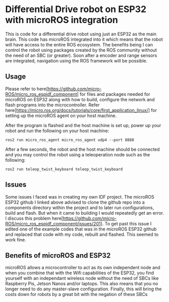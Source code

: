# Differential Drive robot on ESP32 with microROS integration


This is code for a differential drive robot using just an ESP32 as the main brain. This code has microROS integrated into it which means that the robot will have access to the entire ROS ecosystem. The benefits being I can control the robot using packages created by the ROS community without the need of an SBC (or greater). Soon after a encoder and range sensors are integrated, navigation using the ROS framework will be possible. 

## Usage

Please refer to here[https://github.com/micro-ROS/micro_ros_espidf_component] for files and packages needed for microROS on ESP32 along with how to build, configure the network and flash programs into the microcontroller. Refer here[https://micro.ros.org/docs/tutorials/core/first_application_linux/] for setting up the microROS agent on your host machine. 

After the program is flashed and the host machine is set up, power up your robot and run the following on your host machine:

```
ros2 run micro_ros_agent micro_ros_agent udp4 --port 8888
```

After a few seconds, the robot and the host machine should be connected and you may control the robot using a teleoperation node such as the following:

```
ros2 run teleop_twist_keyboard teleop_twist_keyboard
```

## Issues

Some issues I faced was in creating my own IDF project. The microROS ESP32 github I linked above advised to clone the github repo into a components directory within the project and to later run configurations, build and flash. But when it came to building I would repeatedly get an error. I discuss this problem here[https://github.com/micro-ROS/micro_ros_espidf_component/issues/201]. To get past this issue I edited one of the example codes that was in the microROS ESP32 github and replaced that code with my code, rebuilt and flashed. This seemed to work fine.

## Benefits of microROS and ESP32

microROS allows a microcontroller to act as its own independent node and when you combine that with the Wifi capabilities of the ESP32, you find yourself with an independant wireless node without the need of SBCs like Raspberry Pis, Jetson Nanos and/or laptops. This also means that you no longer need to do any master-slave configuration. Finally, this will bring the costs down for robots by a great bit with the negation of these SBCs

